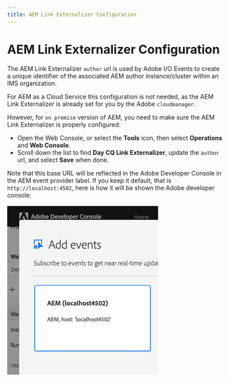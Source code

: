 ```yaml
---
title: AEM Link Externalizer Configuration
---
```


# AEM Link Externalizer Configuration

The AEM Link Externalizer `author` url is used by Adobe I/O Events to create a unique identifier 
of the associated AEM author instance/cluster within an IMS organization.

For AEM as a Cloud Service this configuration is not needed, 
as the AEM Link Externalizer is already set for you by the Adobe `cloudmanager`.

However, for `on premise` version of AEM, you need to make sure the AEM Link Externalizer is properly configured:
* Open the Web Console, or select the **Tools** icon, then select **Operations** and **Web Console**.
* Scroll down the list to find **Day CQ Link Externalizer**, update the `author` url, and select **Save** when done.

Note that this base URL will be reflected in the Adobe Developer Console in the AEM event provider label. 
If you keep it default, that is `http://localhost:4502`, here is how it will be shown the Adobe developer console:

![AEM Web Console](../../../img/console_aem_locahost_event_provider.png "AEM Web Console")



    

